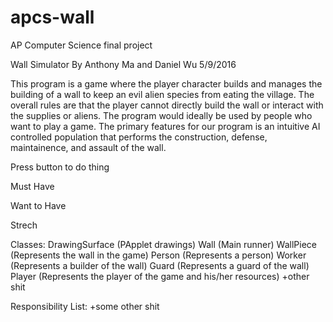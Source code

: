# apcs-wall
AP Computer Science final project

Wall Simulator
By Anthony Ma and Daniel Wu
5/9/2016

This program is a game where the player character builds and manages the building of a wall to keep an evil alien species from eating the village. The overall rules are that the player cannot directly build the wall or interact with the supplies or aliens. The program would ideally be used by people who want to play a game. The primary features for our program is an intuitive AI controlled population that performs the construction, defense, maintainence, and assault of the wall.

Press button to do thing

Must Have

Want to Have

Strech

Classes:
DrawingSurface (PApplet drawings)
Wall (Main runner)
WallPiece (Represents the wall in the game)
Person (Represents a person)
Worker (Represents a builder of the wall)
Guard (Represents a guard of the wall)
Player (Represents the player of the game and his/her resources)
+other shit

Responsibility List:
+some other shit
